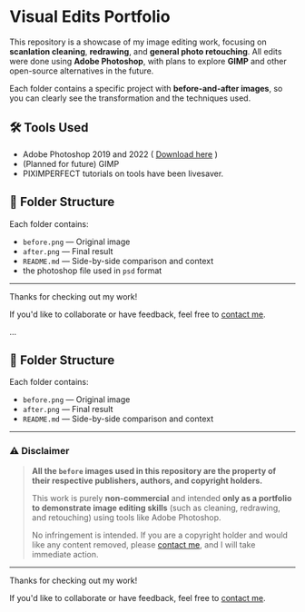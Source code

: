 # Visual Edits Portfolio

This repository is a showcase of my image editing work, focusing on **scanlation cleaning**, **redrawing**, and **general photo retouching**. All edits were done using **Adobe Photoshop**, with plans to explore **GIMP** and other open-source alternatives in the future.

Each folder contains a specific project with **before-and-after images**, so you can clearly see the transformation and the techniques used.

## 🛠 Tools Used
- Adobe Photoshop 2019 and 2022 ( [Download here](https://docs.google.com/document/d/17PheyyF9dm7YYjaTZ9JAAY3hhdeIQ7sJ4sylTG9_6xI/edit?tab=t.0) )
- (Planned for future) GIMP
- PIXIMPERFECT tutorials on tools have been livesaver.


## 📂 Folder Structure
Each folder contains:
- `before.png` — Original image
- `after.png` — Final result
- `README.md` — Side-by-side comparison and context
- the photoshop file used in `psd` format

---

Thanks for checking out my work! 

If you'd like to collaborate or have feedback, feel free to [contact me](https://x.com/_JoydeepMallick).

...

## 📂 Folder Structure
Each folder contains:
- `before.png` — Original image
- `after.png` — Final result
- `README.md` — Side-by-side comparison and context

---

### ⚠️ Disclaimer

> **All the `before` images used in this repository are the property of their respective publishers, authors, and copyright holders.**  
>  
> This work is purely **non-commercial** and intended **only as a portfolio to demonstrate image editing skills** (such as cleaning, redrawing, and retouching) using tools like Adobe Photoshop.  
>  
> No infringement is intended. If you are a copyright holder and would like any content removed, please [contact me](https://x.com/_JoydeepMallick), and I will take immediate action.

---

Thanks for checking out my work! 

If you'd like to collaborate or have feedback, feel free to [contact me](https://x.com/_JoydeepMallick).

